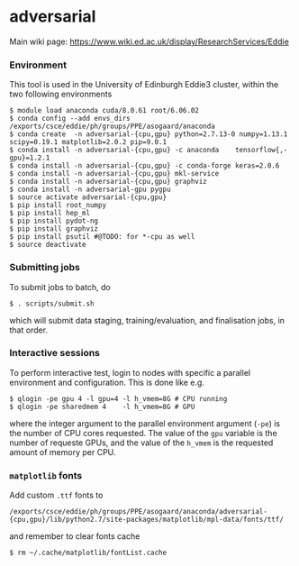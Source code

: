 # adversarial

Main wiki page: https://www.wiki.ed.ac.uk/display/ResearchServices/Eddie


### Environment

This tool is used in the University of Edinburgh Eddie3 cluster, within the two following environments
```
$ module load anaconda cuda/8.0.61 root/6.06.02
$ conda config --add envs_dirs /exports/csce/eddie/ph/groups/PPE/asogaard/anaconda
$ conda create  -n adversarial-{cpu,gpu} python=2.7.13-0 numpy=1.13.1 scipy=0.19.1 matplotlib=2.0.2 pip=9.0.1
$ conda install -n adversarial-{cpu,gpu} -c anaconda    tensorflow{,-gpu}=1.2.1
$ conda install -n adversarial-{cpu,gpu} -c conda-forge keras=2.0.6
$ conda install -n adversarial-{cpu,gpu} mkl-service
$ conda install -n adversarial-{cpu,gpu} graphviz
$ conda install -n adversarial-gpu pygpu
$ source activate adversarial-{cpu,gpu}
$ pip install root_numpy
$ pip install hep_ml
$ pip install pydot-ng
$ pip install graphviz
$ pip install psutil #@TODO: for *-cpu as well
$ source deactivate
```


### Submitting jobs

To submit jobs to batch, do
```
$ . scripts/submit.sh
```
which will submit data staging, training/evaluation, and finalisation jobs, in that order.


### Interactive sessions

To perform interactive test, login to nodes with specific a parallel environment and configuration. This is done like e.g.
```
$ qlogin -pe gpu 4 -l gpu=4 -l h_vmem=8G # CPU running
$ qlogin -pe sharedmem 4    -l h_vmem=8G # GPU
```
where the integer argument to the parallel environment argument (`-pe`) is the
number of CPU cores requested. The value of the `gpu` variable is the number of
requeste GPUs, and the value of the `h_vmem` is the requested amount of memory
per CPU.  


### `matplotlib` fonts

Add custom `.ttf` fonts to
```
/exports/csce/eddie/ph/groups/PPE/asogaard/anaconda/adversarial-{cpu,gpu}/lib/python2.7/site-packages/matplotlib/mpl-data/fonts/ttf/
```
and remember to clear fonts cache
```
$ rm ~/.cache/matplotlib/fontList.cache
```
